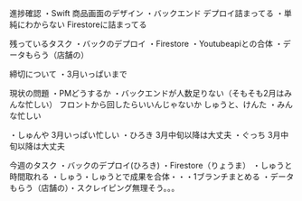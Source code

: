 進捗確認
・Swift
  商品画面のデザイン
・バックエンド
デプロイ詰まってる
  ・単純にわからない
   Firestoreに詰まってる

残っているタスク
・バックのデプロイ
・Firestore
・Youtubeapiとの合体
・データもらう（店舗の）

締切について
・3月いっぱいまで

現状の問題
・PMどうするか
・バックエンドが人数足りない（そもそも2月はみんな忙しい）
  フロントから回したらいいんじゃないか
  しゅうと、けんた
・みんな忙しい

・しゅんや
  3月いっぱい忙しい
・ひろき
  3月中旬以降は大丈夫
・ぐっち
  3月中旬以降は大丈夫
 
今週のタスク
  ・バックのデプロイ(ひろき)
  ・Firestore（りょうま）
  ・しゅうと時間取れる
  ・しゅう・しゅうとで成果を合体・・・1ブランチまとめる
  ・データもらう（店舗の）・スクレイピング無理そう。。。
